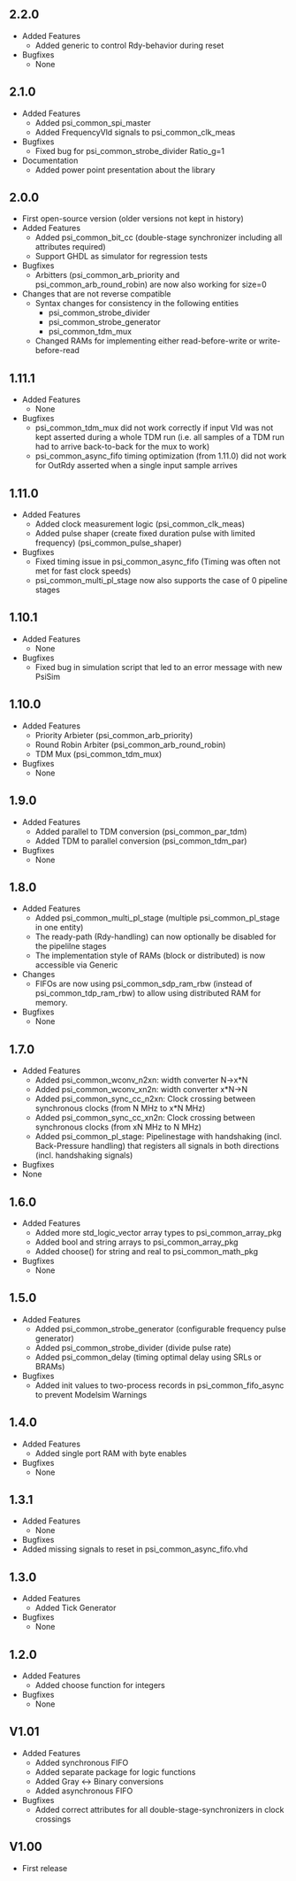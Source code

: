 ## 2.2.0
* Added Features
  * Added generic to control Rdy-behavior during reset
* Bugfixes 
  * None

## 2.1.0
* Added Features
  * Added psi\_common\_spi\_master 
  * Added FrequencyVld signals to psi\_common\_clk\_meas
* Bugfixes 
  * Fixed bug for psi\_common\_strobe\_divider Ratio\_g=1
* Documentation
  * Added power point presentation about the library

## 2.0.0
* First open-source version (older versions not kept in history)
* Added Features
  * Added psi\_common\_bit\_cc (double-stage synchronizer including all attributes required)
  * Support GHDL as simulator for regression tests
* Bugfixes
  * Arbitters (psi\_common\_arb\_priority and psi\_common\_arb\_round\_robin) are now also working for size=0
* Changes that are not reverse compatible
  * Syntax changes for consistency in the following entities
    * psi\_common\_strobe\_divider
    * psi\_common\_strobe\_generator
    * psi\_common\_tdm\_mux
  * Changed RAMs for implementing either read-before-write or write-before-read

## 1.11.1
* Added Features
  * None
* Bugfixes
  * psi\_common\_tdm\_mux did not work correctly if input Vld was not kept asserted during a whole TDM run (i.e. all samples of a TDM run had to arrive back-to-back for the mux to work)
  * psi\_common\_async\_fifo timing optimization (from 1.11.0) did not work for OutRdy asserted when a single input sample arrives

## 1.11.0 
* Added Features
  * Added clock measurement logic (psi\_common\_clk\_meas)
  * Added pulse shaper (create fixed duration pulse with limited frequency) (psi\_common\_pulse\_shaper)
* Bugfixes
  * Fixed timing issue in psi\_common\_async\_fifo (Timing was often not met for fast clock speeds)
  * psi\_common\_multi\_pl\_stage now also supports the case of 0 pipeline stages

## 1.10.1

* Added Features
  * None
* Bugfixes
  * Fixed bug in simulation script that led to an error message with new PsiSim

## 1.10.0

* Added Features
  * Priority Arbieter (psi\_common\_arb\_priority)
  * Round Robin Arbiter (psi\_common\_arb\_round\_robin)
  * TDM Mux (psi\_common\_tdm\_mux)
* Bugfixes
  * None

## 1.9.0

* Added Features
  * Added parallel to TDM conversion (psi\_common\_par\_tdm)
  * Added TDM to parallel conversion (psi\_common\_tdm\_par)
* Bugfixes
  * None

## 1.8.0

* Added Features
  * Added psi\_common\_multi\_pl\_stage (multiple psi\_common\_pl\_stage in one entity)
  * The ready-path (Rdy-handling) can now optionally be disabled for the pipelilne stages
  * The implementation style of RAMs (block or distributed) is now accessible via Generic
* Changes
  * FIFOs are now using psi\_common\_sdp\_ram\_rbw (instead of psi\_common\_tdp\_ram\_rbw) to allow using distributed RAM for memory. 
* Bugfixes
  * None

## 1.7.0

* Added Features
  * Added psi\_common\_wconv\_n2xn: width converter N->x*N
  * Added psi\_common\_wconv\_xn2n: width converter x*N->N
  * Added psi\_common\_sync\_cc\_n2xn: Clock crossing between synchronous clocks (from N MHz to x*N MHz)
  * Added psi\_common\_sync\_cc\_xn2n: Clock crossing between synchronous clocks (from xN MHz to N MHz)
  * Added psi\_common\_pl\_stage: Pipelinestage with handshaking (incl. Back-Pressure handling) that registers all signals in both directions (incl. handshaking signals)
* Bugfixes
 * None
 
## 1.6.0

* Added Features
  * Added more std\_logic\_vector array types to psi\_common\_array\_pkg
  * Added bool and string arrays to psi\_common\_array\_pkg
  * Added choose() for string and real to psi\_common\_math\_pkg
* Bugfixes
  * None

## 1.5.0

* Added Features
  * Added psi\_common\_strobe\_generator (configurable frequency pulse generator)
  * Added psi\_common\_strobe\_divider (divide pulse rate)
  * Added psi\_common\_delay (timing optimal delay using SRLs or BRAMs)
* Bugfixes
  * Added init values to two-process records in psi\_common\_fifo\_async to prevent Modelsim Warnings

## 1.4.0

* Added Features
  * Added single port RAM with byte enables
* Bugfixes
  * None

## 1.3.1

* Added Features
  * None
* Bugfixes
 * Added missing signals to reset in psi\_common\_async\_fifo.vhd

## 1.3.0

* Added Features
  * Added Tick Generator
* Bugfixes
  * None

## 1.2.0

* Added Features
  * Added choose function for integers
* Bugfixes
  * None

## V1.01

* Added Features
  * Added synchronous FIFO
  * Added separate package for logic functions
  * Added Gray <-> Binary conversions
  * Added asynchronous FIFO
* Bugfixes
  * Added correct attributes for all double-stage-synchronizers in clock crossings

## V1.00
* First release